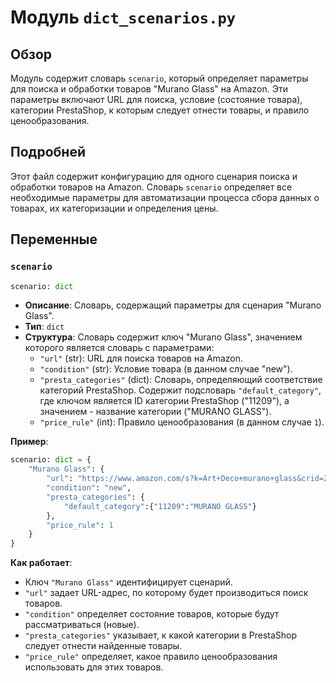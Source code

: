 # Модуль `dict_scenarios.py`

## Обзор

Модуль содержит словарь `scenario`, который определяет параметры для поиска и обработки товаров "Murano Glass" на Amazon. Эти параметры включают URL для поиска, условие (состояние товара), категории PrestaShop, к которым следует отнести товары, и правило ценообразования.

## Подробней

Этот файл содержит конфигурацию для одного сценария поиска и обработки товаров на Amazon. Словарь `scenario` определяет все необходимые параметры для автоматизации процесса сбора данных о товарах, их категоризации и определения цены.

## Переменные

### `scenario`

```python
scenario: dict
```

- **Описание**: Словарь, содержащий параметры для сценария "Murano Glass".
- **Тип**: `dict`
- **Структура**: Словарь содержит ключ "Murano Glass", значением которого является словарь с параметрами:
    - `"url"` (str): URL для поиска товаров на Amazon.
    - `"condition"` (str): Условие товара (в данном случае "new").
    - `"presta_categories"` (dict): Словарь, определяющий соответствие категорий PrestaShop. Содержит подсловарь `"default_category"`, где ключом является ID категории PrestaShop ("11209"), а значением - название категории ("MURANO GLASS").
    - `"price_rule"` (int): Правило ценообразования (в данном случае `1`).

**Пример**:

```python
scenario: dict = {
    "Murano Glass": {
        "url": "https://www.amazon.com/s?k=Art+Deco+murano+glass&crid=24Q0ZZYVNOQMP&sprefix=art+deco+murano+glass%2Caps%2C230&ref=nb_sb_noss",
        "condition": "new",
        "presta_categories": {
            "default_category":{"11209":"MURANO GLASS"}
        },
        "price_rule": 1
    }
}
```

**Как работает**:

- Ключ `"Murano Glass"` идентифицирует сценарий.
- `"url"` задает URL-адрес, по которому будет производиться поиск товаров.
- `"condition"` определяет состояние товаров, которые будут рассматриваться (новые).
- `"presta_categories"` указывает, к какой категории в PrestaShop следует отнести найденные товары.
- `"price_rule"` определяет, какое правило ценообразования использовать для этих товаров.
```